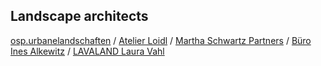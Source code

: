 ## Landscape architects

[osp.urbanelandschaften](http://www.osp-urbanelandschaften.de/) / 
[Atelier Loidl](http://www.atelier-loidl.de/) / 
[Martha Schwartz Partners](http://www.marthaschwartz.com/) / 
[Büro Ines Alkewitz](http://www.ines-alkewitz.de/) / 
[LAVALAND Laura Vahl](http://www.lavaland.biz/)
